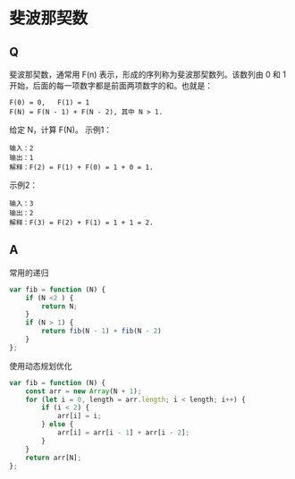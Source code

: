 # 斐波那契数

## Q
斐波那契数，通常用 F(n) 表示，形成的序列称为斐波那契数列。该数列由 0 和 1 开始，后面的每一项数字都是前面两项数字的和。也就是：
```
F(0) = 0,   F(1) = 1
F(N) = F(N - 1) + F(N - 2), 其中 N > 1. 
```
给定 N，计算 F(N)。
示例1：
```
输入：2
输出：1
解释：F(2) = F(1) + F(0) = 1 + 0 = 1.
```

示例2：
```
输入：3
输出：2
解释：F(3) = F(2) + F(1) = 1 + 1 = 2.
```

## A
常用的递归
``` javascript
var fib = function (N) {
    if (N <2 ) {
        return N;
    }
    if (N > 1) {
        return fib(N - 1) + fib(N - 2)
    }
};
```

使用动态规划优化
``` javascript
var fib = function (N) {
    const arr = new Array(N + 1);
    for (let i = 0, length = arr.length; i < length; i++) {
        if (i < 2) {
            arr[i] = i;
        } else {
            arr[i] = arr[i - 1] + arr[i - 2];
        }
    }
    return arr[N];
};
```